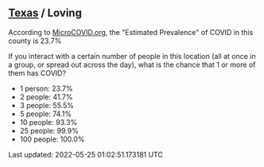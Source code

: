 
## [Texas](/united-states/texas) / Loving

According to [MicroCOVID.org](http://microcovid.org),
the "Estimated Prevalence" of COVID in this county is 23.7%

If you interact with a certain number of people in this location
(all at once in a group, or spread out across the day), what is the chance that
1 or more of them has COVID?

- 1 person: 23.7%
- 2 people: 41.7%
- 3 people: 55.5%
- 5 people: 74.1%
- 10 people: 93.3%
- 25 people: 99.9%
- 100 people: 100.0%

Last updated: 2022-05-25 01:02:51.173181 UTC
